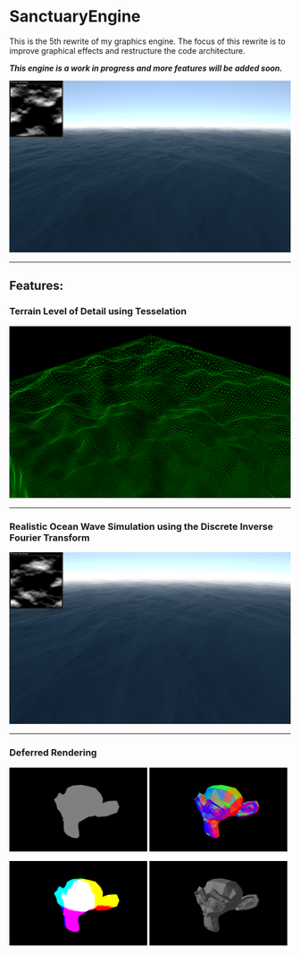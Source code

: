 # SanctuaryEngine

This is the 5th rewrite of my graphics engine. The focus of this rewrite is to improve graphical effects and restructure the code architecture.

***This engine is a work in progress and more features will be added soon.***

![](readmeimg/sudden.png)

___
## Features:

### Terrain Level of Detail using Tesselation
![](readmeimg/terrain.png)

___
### Realistic Ocean Wave Simulation using the Discrete Inverse Fourier Transform
![](readmeimg/betterocean.png)

___
### Deferred Rendering
<p float="left">
  <img src="readmeimg/deferred/albedo.png" width="49%" />
  <img src="readmeimg/deferred/normal.png" width="49%" /> 
</p>
<p float="left">
  <img src="readmeimg/deferred/position.png" width="49%" />
  <img src="readmeimg/deferred/lit.png" width="49%" /> 
</p>
